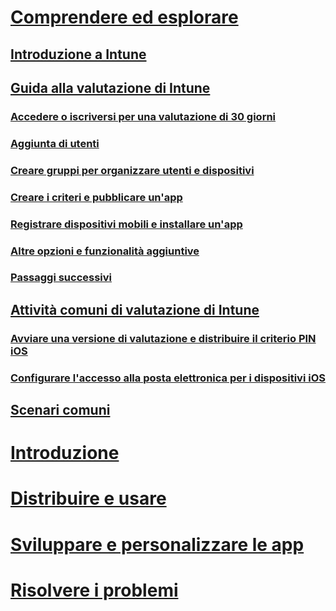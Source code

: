 # [Comprendere ed esplorare](introduction-to-microsoft-intune.md)
## [Introduzione a Intune](introduction-to-microsoft-intune.md)
## [Guida alla valutazione di Intune](get-started-with-a-30-day-trial-of-microsoft-intune.md)
### [Accedere o iscriversi per una valutazione di 30 giorni](get-started-with-a-30-day-trial-of-microsoft-intune-step-1.md)
### [Aggiunta di utenti](get-started-with-a-30-day-trial-of-microsoft-intune-step-2.md)
### [Creare gruppi per organizzare utenti e dispositivi](get-started-with-a-30-day-trial-of-microsoft-intune-step-3.md)
### [Creare i criteri e pubblicare un'app](get-started-with-a-30-day-trial-of-microsoft-intune-step-4.md)
### [Registrare dispositivi mobili e installare un'app](get-started-with-a-30-day-trial-of-microsoft-intune-step-5.md)
### [Altre opzioni e funzionalità aggiuntive](get-started-with-a-30-day-trial-of-microsoft-intune-step-6.md)
### [Passaggi successivi](get-started-with-a-30-day-trial-of-microsoft-intune-step-7.md)
## [Attività comuni di valutazione di Intune](common-microsoft-intune-evaluation-tasks.md)
### [Avviare una versione di valutazione e distribuire il criterio PIN iOS](start-a-microsoft-intune-trial-and-deploy-ios-pin-policy.md)
### [Configurare l'accesso alla posta elettronica per i dispositivi iOS](set-up-email-access-for-ios-devices-using-microsoft-intune.md)
## [Scenari comuni](common-ways-to-use-intune.md)

<!--- ## [Intune FAQ](frequently-asked-questions-for-microsoft-intune.md)--->

# [Introduzione](/intune/get-started/what-to-know-before-you-start-microsoft-intune)
<!-- # [Plan and Design](/intune/plan-design/ways-to-do-enterprise-mobility) -->
# [Distribuire e usare](/intune/deploy-use/overview-of-device-and-app-lifecycles-in-microsoft-intune)
# [Sviluppare e personalizzare le app](/intune/develop/intune-app-sdk)
# [Risolvere i problemi](/intune/troubleshoot/general-troubleshooting-tips-for-microsoft-intune)


<!--HONumber=Jun16_HO3-->


